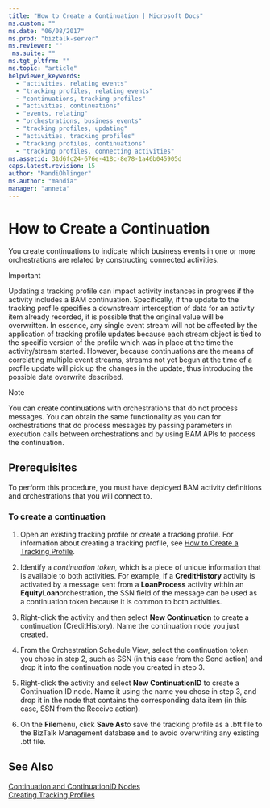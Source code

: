 ```yaml
---
title: "How to Create a Continuation | Microsoft Docs"
ms.custom: ""
ms.date: "06/08/2017"
ms.prod: "biztalk-server"
ms.reviewer: ""
 ms.suite: ""
ms.tgt_pltfrm: ""
ms.topic: "article"
helpviewer_keywords: 
  - "activities, relating events"
  - "tracking profiles, relating events"
  - "continuations, tracking profiles"
  - "activities, continuations"
  - "events, relating"
  - "orchestrations, business events"
  - "tracking profiles, updating"
  - "activities, tracking profiles"
  - "tracking profiles, continuations"
  - "tracking profiles, connecting activities"
ms.assetid: 31d6fc24-676e-418c-8e78-1a46b045905d
caps.latest.revision: 15
author: "MandiOhlinger"
ms.author: "mandia"
manager: "anneta"
---
```

# How to Create a Continuation
You create continuations to indicate which business events in one or more orchestrations are related by constructing connected activities.  
  
> [!IMPORTANT]
>  Updating a tracking profile can impact activity instances in progress if the activity includes a BAM continuation. Specifically, if the update to the tracking profile specifies a downstream interception of data for an activity item already recorded, it is possible that the original value will be overwritten. In essence, any single event stream will not be affected by the application of tracking profile updates because each stream object is tied to the specific version of the profile which was in place at the time the activity/stream started.  However, because continuations are the means of correlating multiple event streams, streams not yet begun at the time of a profile update will pick up the changes in the update, thus introducing the possible data overwrite described.  
  
> [!NOTE]
>  You can create continuations with orchestrations that do not process messages. You can obtain the same functionality as you can for orchestrations that do process messages by passing parameters in execution calls between orchestrations and by using BAM APIs to process the continuation.  
  
## Prerequisites  
 To perform this procedure, you must have deployed BAM activity definitions and orchestrations that you will connect to.  
  
### To create a continuation  
  
1.  Open an existing tracking profile or create a tracking profile. For information about creating a tracking profile, see [How to Create a Tracking Profile](../core/how-to-create-a-tracking-profile.md).  
  
2.  Identify a *continuation token,* which is a piece of unique information that is available to both activities. For example, if a **CreditHistory** activity is activated by a message sent from a **LoanProcess** activity within an **EquityLoan**orchestration, the SSN field of the message can be used as a continuation token because it is common to both activities.  
  
3.  Right-click the activity and then select **New Continuation** to create a continuation (CreditHistory). Name the continuation node you just created.  
  
4.  From the Orchestration Schedule View, select the continuation token you chose in step 2, such as SSN (in this case from the Send action) and drop it into the continuation node you created in step 3.  
  
5.  Right-click the activity and select **New ContinuationID** to create a Continuation ID node. Name it using the name you chose in step 3, and drop it in the node that contains the corresponding data item (in this case, SSN from the Receive action).  
  
6.  On the **File**menu, click **Save As**to save the tracking profile as a .btt file to the BizTalk Management database and to avoid overwriting any existing .btt file.  
  
## See Also  
 [Continuation and ContinuationID Nodes](../core/continuation-and-continuationid-nodes.md)   
 [Creating Tracking Profiles](../core/creating-tracking-profiles.md)